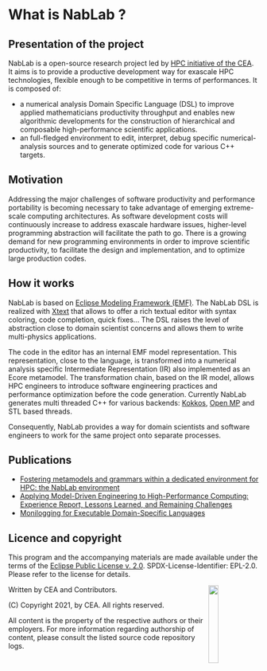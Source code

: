 # What is NabLab ?

## Presentation of the project

NabLab is a open-source research project led by [HPC initiative of the CEA](http://www-hpc.cea.fr/index-en.htm).
It aims is to provide a productive development way for exascale HPC technologies, flexible enough to be competitive in terms of performances.
It is composed of:

- a numerical analysis Domain Specific Language (DSL) to improve applied mathematicians productivity throughput and enables new algorithmic developments for the construction of hierarchical and composable high-performance scientific applications.
- an full-fledged environment to edit, interpret, debug specific numerical-analysis sources and to generate optimized code for various C++ targets.


## Motivation

Addressing the major challenges of software productivity and performance portability is becoming necessary to take advantage of emerging extreme-scale computing architectures. As software development costs will continuously increase to address exascale hardware issues, higher-level programming abstraction will facilitate the path to go. There is a growing demand for new programming environments in order to improve scientific productivity, to facilitate the design and implementation, and to optimize large production codes.


## How it works

NabLab is based on [Eclipse Modeling Framework (EMF)](https://www.eclipse.org/modeling/emf). The NabLab DSL is realized with [Xtext](https://www.eclipse.org/Xtext) that allows to offer a rich textual editor with syntax coloring, code completion, quick fixes... The DSL raises the level of abstraction close to domain scientist concerns and allows them to write multi-physics applications.

The code in the editor has an internal EMF model representation. This representation, close to the language, is transformed into a numerical analysis specific Intermediate Representation (IR) also implemented as an Ecore metamodel. The transformation chain, based on the IR model, allows HPC engineers to introduce software engineering practices and performance optimization before the code generation. Currently NabLab generates multi threaded C++ for various backends: [Kokkos](https://github.com/kokkos), [Open MP](https://www.openmp.org/) and STL based threads. 

Consequently, NabLab provides a way for domain scientists and software engineers to work for the same project onto separate processes.


## Publications

- [Fostering metamodels and grammars within a dedicated environment for HPC: the NabLab environment](https://hal.inria.fr/hal-01910139)
- [Applying Model-Driven Engineering to High-Performance Computing: Experience Report, Lessons Learned, and Remaining Challenges](https://hal.inria.fr/hal-02296030)
- [Monilogging for Executable Domain-Specific Languages](https://hal.inria.fr/hal-03358061)


## Licence and copyright

This program and the accompanying materials are made available under the terms of the [Eclipse Public License v. 2.0](https://www.eclipse.org/legal/epl-v20.html). SPDX-License-Identifier: EPL-2.0. Please refer to the license for details.

<img src="http://www.cea.fr/PublishingImages/cea.jpg" width="20%" height="20%" align="right" />

Written by CEA and Contributors.

(C) Copyright 2021, by CEA. All rights reserved.

All content is the property of the respective authors or their employers.
For more information regarding authorship of content, please consult the
listed source code repository logs.

